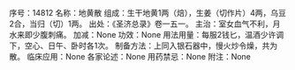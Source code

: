 序号：14812
名称：地黄散
组成：生干地黄1两（焙），生姜（切作片）4两，乌豆2合，当归（切）1两。
出处：《圣济总录》卷一五一。
主治：室女血气不利，月水来即少腹刺痛。
加减：None
功效：None
用法用量：每服2钱匕，温酒少许调下，空心、日午、卧时各1次。
制备方法：上同入银石器中，慢火炒令燥，共为散。
临床应用：None
各家论述：None
用药禁忌：None
附注：None
